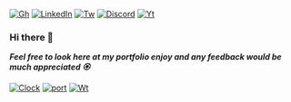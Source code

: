 [![Gh][gh-shield]][gh-url]
[![LinkedIn][linkedin-shield]][linkedin-url]
[![Tw][tw-shield]][tw-url]
[![Discord][discord-shield]][discord-url]
[![Yt][yt-shield]][yt-url] 

### Hi there 👋

***Feel free to look here at my portfolio enjoy
and any feedback would be much appreciated   🏵️***


[![Clock][clock-shield]][clock-url]
[![port][port-shield]][port-url]
[![Wt][Wt-shield]][Wt-url]



[linkedin-shield]: https://img.shields.io/badge/--0A66C2.svg?style=for-the-badge&logo=inspire&logoColor=white
[linkedin-url]: https://linkedin.com/in/rubenjimenezavila/

[tw-shield]: https://img.shields.io/badge/--black.svg?style=for-the-badge&logo=x&logoColor=white
[tw-url]: https://x.com/Ruben_Jimenez_7

[gh-shield]: https://img.shields.io/badge/--black.svg?style=for-the-badge&logo=github&logoColor=white
[gh-url]: https://github.com/Ruben-Jim/Ruben-Jim

[yt-shield]: https://img.shields.io/badge/--FF0000.svg?style=for-the-badge&logo=youtube&logoColor=white
[yt-url]: https://www.youtube.com/channel/UC-H2SCmOw-dm6DwwYcGORAA

[discord-shield]: http://img.shields.io/badge/--5865F2.svg?style=for-the-badge&logo=discord&logoColor=white
[discord-url]: http://discordapp.com/users/RubJim#6830

[clock-shield]: https://img.shields.io/badge/DigitalClock-darkgreen.svg?style=for-the-badge&logoColor=white
[clock-url]: https://ruben-jim.github.io/Digital-Clock/

[port-shield]: https://img.shields.io/badge/Portfolio-gold.svg?style=for-the-badge&logoColor=white
[port-url]: https://ruben-jim.github.io/Portfolio2025/

[Wt-shield]: https://img.shields.io/badge/Weather-orange.svg?style=for-the-badge&logoColor=white
[Wt-url]: https://ruben-jim.github.io/weather/
